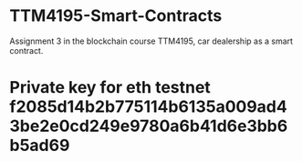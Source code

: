 # TTM4195-Smart-Contracts
Assignment 3 in the blockchain course TTM4195, car dealership as a smart contract.



# Private key for eth testnet f2085d14b2b775114b6135a009ad43be2e0cd249e9780a6b41d6e3bb6b5ad69
